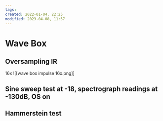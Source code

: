 ```yaml
---
tags: 
created: 2022-01-04, 22:25
modified: 2023-04-08, 11:57
---
```


# Wave Box

## Oversampling IR
16x
![[wave box impulse 16x.png]]

## Sine sweep test at -18, spectrograph readings at -130dB, OS on

## Hammerstein test